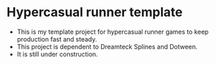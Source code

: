 # Hypercasual runner template

- This is my template project for hypercasual runner games to keep production fast and steady.
- This project is dependent to Dreamteck Splines and Dotween.
- It is still under construction.

